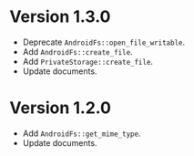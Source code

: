 # Version 1.3.0
- Deprecate `AndroidFs::open_file_writable`.
- Add `AndroidFs::create_file`.
- Add `PrivateStorage::create_file`.
- Update documents.

# Version 1.2.0
- Add `AndroidFs::get_mime_type`.
- Update documents.